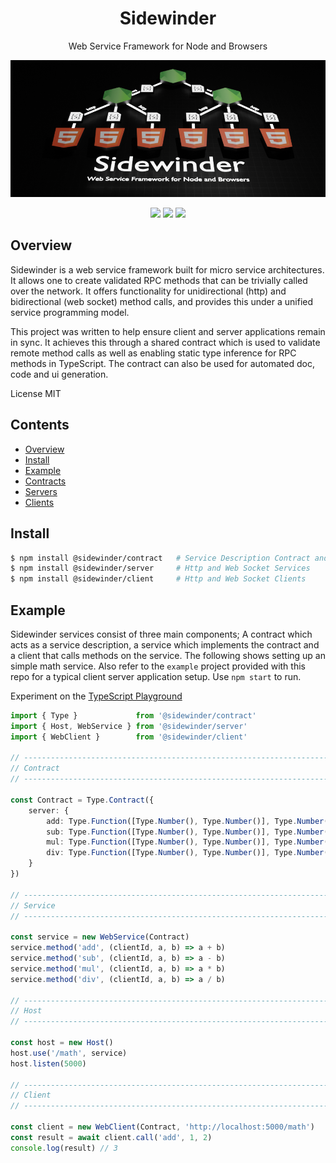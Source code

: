 <div align='center'>

<h1>Sidewinder</h1>

<p>Web Service Framework for Node and Browsers</p>

<img src="https://github.com/sinclairzx81/sidewinder/blob/master/build/assets/sidewinder.png?raw=true" />

[<img src="https://img.shields.io/npm/v/@sidewinder/contract?label=%40sidewinder%2Fcontract">](https://www.npmjs.com/package/@sidewinder/contract) [<img src="https://img.shields.io/npm/v/@sidewinder/server?label=%40sidewinder%2Fserver">](https://www.npmjs.com/package/@sidewinder/server) [<img src="https://img.shields.io/npm/v/@sidewinder/client?label=%40sidewinder%2Fclient">](https://www.npmjs.com/package/@sidewinder/client)


</div>

## Overview

Sidewinder is a web service framework built for micro service architectures. It allows one to create validated RPC methods that can be trivially called over the network. It offers functionality for unidirectional (http) and bidirectional (web socket) method calls, and provides this under a unified service programming model.

This project was written to help ensure client and server applications remain in sync. It achieves this through a shared contract which is used to validate remote method calls as well as enabling static type inference for RPC methods in TypeScript. The contract can also be used for automated doc, code and ui generation.

License MIT

## Contents

- [Overview](#Overview)
- [Install](#Install)
- [Example](#Example)
- [Contracts](libs/contract/readme.md)
- [Servers](libs/server/readme.md)
- [Clients](libs/client/readme.md)

## Install

```bash
$ npm install @sidewinder/contract   # Service Description Contract and Runtime Types
$ npm install @sidewinder/server     # Http and Web Socket Services
$ npm install @sidewinder/client     # Http and Web Socket Clients
```

## Example

Sidewinder services consist of three main components; A contract which acts as a service description, a service which implements the contract and a client that calls methods on the service. The following shows setting up an simple math service. Also refer to the `example` project provided with this repo for a typical client server application setup. Use `npm start` to run.

Experiment on the [TypeScript Playground](https://www.typescriptlang.org/play?#code/JYWwDg9gTgLgBAbzgFQJ5gKZwL5z-g-AMyghDgHIABAZ2ABMMB3YAO0agHoBjCVmKAENuMCgChQkWIjgAJCDRgAaOAHUMAIwDKGKADdg3LLhJlKtBszYdONXXt3jJ0eEnUaAwgBtgGfjkJiUnJqOkYWdl0eHz9RMTFOTjgAWlS09IzMrOyc3LychKSPPgFhGEKU-Krqmtr0+N5WRThi-iEROABeFHQMADpW0pEACgQxAjt9XQAuRHHAuEF6elm0TD6AMQBXVhFgPmGAbTX+gDktkA1dYYBKFRO+88vrm4Bde97Hi6uoW7v5wI0LYaVafba7GD7VhHB5PH63D7rOEvd49JHfF7-BZwEBbLyg9bgvYHY6fZG-O5os4Yimo2E0v5KAGEejAPQE-pEyEk+nPCmI6l8250skMm5Y-DYMTYG7xRKVOqKpVKio6fSGDAVZXanX5Bp8ZqTAxGLpwVjMNSaNXGjDDQbtGCyo0avogDAwAAWEHowwoS3oFBUw24MX4AEl6CpBCoNDcugA+RZwADUcFjYmdRld7q9PooQI0gbgwdDMAjUZjcc6icEKTTTvsLrdnu9vtxXiLJd84cji0rCaTACp6xnG1nm7nfay9J2Q92y73o-WB7WkumtbrN1vUhV5IoN9vD8r9U14F7mt1zUw5AoYLcxOeYH0tnZfZwQIJPUXMxhZY++j4ih+MMACsAAMEGygeR4wTUFTePO0GwchuQns0c6xKaV6Wp4pZ2iUDoqBQHowDAYDTIkXgQNwgheI+0zgRB76fh6FCyo0zRQBgQJePA3SCEwgjAPAGH8H0NFeF4vr+kWACMKgAEzsQaEBeP0VEAObDFxPGOnA8oAMxAA)

```typescript
import { Type }             from '@sidewinder/contract'
import { Host, WebService } from '@sidewinder/server'
import { WebClient }        from '@sidewinder/client'

// ---------------------------------------------------------------------------
// Contract
// ---------------------------------------------------------------------------

const Contract = Type.Contract({
    server: {
        add: Type.Function([Type.Number(), Type.Number()], Type.Number()),
        sub: Type.Function([Type.Number(), Type.Number()], Type.Number()),
        mul: Type.Function([Type.Number(), Type.Number()], Type.Number()),
        div: Type.Function([Type.Number(), Type.Number()], Type.Number()),
    }
})

// ---------------------------------------------------------------------------
// Service
// ---------------------------------------------------------------------------

const service = new WebService(Contract)
service.method('add', (clientId, a, b) => a + b)
service.method('sub', (clientId, a, b) => a - b)
service.method('mul', (clientId, a, b) => a * b)
service.method('div', (clientId, a, b) => a / b)

// ---------------------------------------------------------------------------
// Host
// ---------------------------------------------------------------------------

const host = new Host()
host.use('/math', service)
host.listen(5000)

// ---------------------------------------------------------------------------
// Client
// ---------------------------------------------------------------------------

const client = new WebClient(Contract, 'http://localhost:5000/math')
const result = await client.call('add', 1, 2)
console.log(result) // 3
```